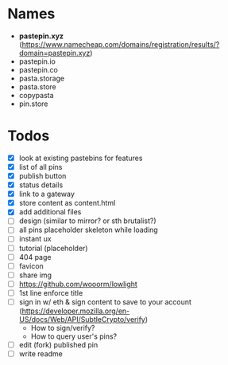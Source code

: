 # Names

- **pastepin.xyz** (https://www.namecheap.com/domains/registration/results/?domain=pastepin.xyz)
- pastepin.io
- pastepin.co
- pasta.storage
- pasta.store
- copypasta
- pin.store

# Todos

- [x] look at existing pastebins for features
- [x] list of all pins
- [x] publish button
- [x] status details
- [x] link to a gateway
- [x] store content as content.html
- [x] add additional files
- [ ] design (similar to mirror? or sth brutalist?)
- [ ] all pins placeholder skeleton while loading
- [ ] instant ux
- [ ] tutorial (placeholder)
- [ ] 404 page
- [ ] favicon
- [ ] share img
- [ ] https://github.com/wooorm/lowlight
- [ ] 1st line enforce title
- [ ] sign in w/ eth & sign content to save to your account (https://developer.mozilla.org/en-US/docs/Web/API/SubtleCrypto/verify)
  - How to sign/verify?
  - How to query user's pins?
- [ ] edit (fork) published pin
- [ ] write readme
